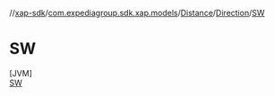 //[xap-sdk](../../../../../index.md)/[com.expediagroup.sdk.xap.models](../../../index.md)/[Distance](../../index.md)/[Direction](../index.md)/[SW](index.md)

# SW

[JVM]\
[SW](index.md)
